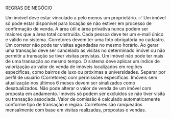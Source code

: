 REGRAS DE NEGÓCIO

Um imóvel deve estar vinculado a pelo menos um proprietário. ✅
Um imóvel só pode estar disponível para locação se não estiver em processo de confirmação de venda.
A área útil e área privativa nunca podem ser maiores que a área total construída.
Cada pessoa deve ter um e-mail único e válido no sistema.
Corretores devem ter uma foto obrigatória no cadastro.
Um corretor não pode ter visitas agendadas no mesmo horário.
Ao gerar uma transação deve ser cancelado as visitas no determinado imóvel ou não permitir a transação se tiver visitas previstas.
Um imóvel não pode ter mais de uma transação ao mesmo tempo.
O sistema deve aplicar um índice de valorização ao valor de venda de imóveis localizados em regiões específicas, como bairros de luxo ou próximas a universidades.
Separar por perfil de usuário (Corretores) com permissões específicas.
Imóveis sem atualização nos últimos 6 meses devem ser sinalizados como desatualizados.
Não pode alterar o valor de venda de um imóvel com proposta em andamento.
Imóveis só podem ser excluídos se não tiver visita ou transação associada.
Valor de comissão é calculado automaticamente conforme tipo de transação e região.
Corretores são ranqueados mensalmente com base em visitas realizadas, propostas e vendas. 
